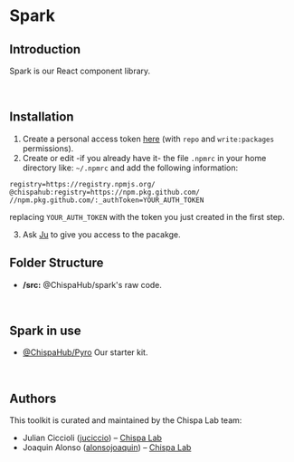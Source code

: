 # Spark

## Introduction

Spark is our React component library.

<br/>

## Installation

1. Create a personal access token [here](https://github.com/settings/tokens) (with ```repo``` and ```write:packages``` permissions).
2. Create or edit -if you already have it- the file ```.npmrc``` in your home directory like: ```~/.npmrc``` and add the following information: 
```
registry=https://registry.npmjs.org/
@chispahub:registry=https://npm.pkg.github.com/
//npm.pkg.github.com/:_authToken=YOUR_AUTH_TOKEN
```
replacing ```YOUR_AUTH_TOKEN``` with the token you just created in the first step.

3. Ask [Ju](https://github.com/juciccio) to give you access to the pacakge.

## Folder Structure

- **/src:** @ChispaHub/spark's raw code.

<br/>

## Spark in use

- [@ChispaHub/Pyro](https://github.com/ChispaHub/pyro) Our starter kit.

<br/>

## Authors

This toolkit is curated and maintained by the Chispa Lab team:

- Julian Ciccioli ([juciccio](https://www.linkedin.com/in/juciccio/)) – [Chispa Lab](https://chispalab.com)
- Joaquin Alonso ([alonsojoaquin](https://www.linkedin.com/in/alonsojoaquin)) – [Chispa Lab](https://chispalab.com)
